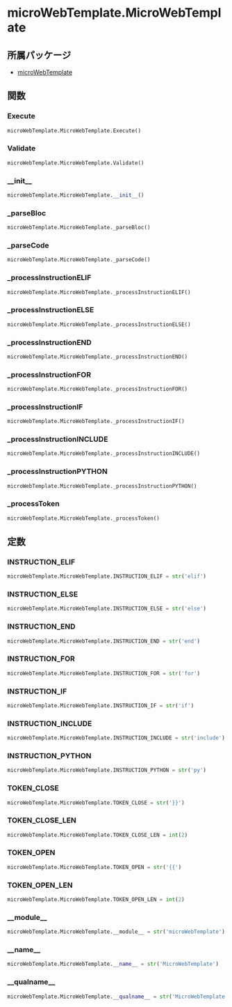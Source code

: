 # microWebTemplate.MicroWebTemplate

## 所属パッケージ
- [microWebTemplate](../../module/microWebTemplate)

## 関数

### Execute
```python
microWebTemplate.MicroWebTemplate.Execute()
```

### Validate
```python
microWebTemplate.MicroWebTemplate.Validate()
```

### \_\_init\_\_
```python
microWebTemplate.MicroWebTemplate.__init__()
```

### \_parseBloc
```python
microWebTemplate.MicroWebTemplate._parseBloc()
```

### \_parseCode
```python
microWebTemplate.MicroWebTemplate._parseCode()
```

### \_processInstructionELIF
```python
microWebTemplate.MicroWebTemplate._processInstructionELIF()
```

### \_processInstructionELSE
```python
microWebTemplate.MicroWebTemplate._processInstructionELSE()
```

### \_processInstructionEND
```python
microWebTemplate.MicroWebTemplate._processInstructionEND()
```

### \_processInstructionFOR
```python
microWebTemplate.MicroWebTemplate._processInstructionFOR()
```

### \_processInstructionIF
```python
microWebTemplate.MicroWebTemplate._processInstructionIF()
```

### \_processInstructionINCLUDE
```python
microWebTemplate.MicroWebTemplate._processInstructionINCLUDE()
```

### \_processInstructionPYTHON
```python
microWebTemplate.MicroWebTemplate._processInstructionPYTHON()
```

### \_processToken
```python
microWebTemplate.MicroWebTemplate._processToken()
```

## 定数

### INSTRUCTION\_ELIF
```python
microWebTemplate.MicroWebTemplate.INSTRUCTION_ELIF = str('elif')
```

### INSTRUCTION\_ELSE
```python
microWebTemplate.MicroWebTemplate.INSTRUCTION_ELSE = str('else')
```

### INSTRUCTION\_END
```python
microWebTemplate.MicroWebTemplate.INSTRUCTION_END = str('end')
```

### INSTRUCTION\_FOR
```python
microWebTemplate.MicroWebTemplate.INSTRUCTION_FOR = str('for')
```

### INSTRUCTION\_IF
```python
microWebTemplate.MicroWebTemplate.INSTRUCTION_IF = str('if')
```

### INSTRUCTION\_INCLUDE
```python
microWebTemplate.MicroWebTemplate.INSTRUCTION_INCLUDE = str('include')
```

### INSTRUCTION\_PYTHON
```python
microWebTemplate.MicroWebTemplate.INSTRUCTION_PYTHON = str('py')
```

### TOKEN\_CLOSE
```python
microWebTemplate.MicroWebTemplate.TOKEN_CLOSE = str('}}')
```

### TOKEN\_CLOSE\_LEN
```python
microWebTemplate.MicroWebTemplate.TOKEN_CLOSE_LEN = int(2)
```

### TOKEN\_OPEN
```python
microWebTemplate.MicroWebTemplate.TOKEN_OPEN = str('{{')
```

### TOKEN\_OPEN\_LEN
```python
microWebTemplate.MicroWebTemplate.TOKEN_OPEN_LEN = int(2)
```

### \_\_module\_\_
```python
microWebTemplate.MicroWebTemplate.__module__ = str('microWebTemplate')
```

### \_\_name\_\_
```python
microWebTemplate.MicroWebTemplate.__name__ = str('MicroWebTemplate')
```

### \_\_qualname\_\_
```python
microWebTemplate.MicroWebTemplate.__qualname__ = str('MicroWebTemplate')
```
